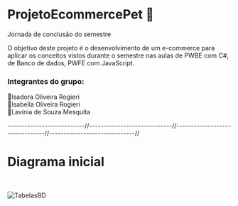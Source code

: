 # ProjetoEcommercePet 🐾
Jornada de conclusão do semestre

O objetivo deste projeto é o desenvolvimento de um e-commerce para aplicar os conceitos vistos durante o semestre nas aulas de PWBE com C#, de Banco de dados,
PWFE com JavaScript.

### Integrantes do grupo: <br>
💜Isadora Oliveira Rogieri <br>
💜Isabella Oliveira Rogieri <br>
💜Lavínia de Souza Mesquita <br>

---------------------------//-----------------------------//--------------------------------//------------------------------//
<br>
# Diagrama inicial 
<br>

![TabelasBD](https://user-images.githubusercontent.com/89702490/171291212-899912f6-3eb9-479a-bba3-b914e82f75fb.jpeg)
